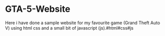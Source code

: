 # GTA-5-Website
Here i have done a  sample website for my favourite game (Grand Theft Auto V)  using html css and a small bit of javascript (js).#html#css#js
